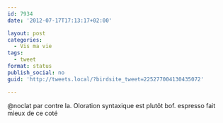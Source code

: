 ```yaml
---
id: 7934
date: '2012-07-17T17:13:17+02:00'

layout: post
categories:
  - Vis ma vie
tags:
  - tweet
format: status
publish_social: no
guid: 'http://tweets.local/?birdsite_tweet=225277004130435072'

---
```


@noclat par contre la. Oloration syntaxique est plutôt bof. espresso fait mieux de ce coté